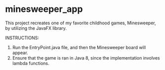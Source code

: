 # minesweeper_app
This project recreates one of my favorite childhood games, Minesweeper, by utilizing the JavaFX library.

INSTRUCTIONS:
1. Run the EntryPoint.java file, and then the Minesweeper board will appear.
2. Ensure that the game is ran in Java 8, since the implementation involves lambda functions.
